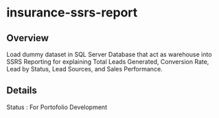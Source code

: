 # insurance-ssrs-report

## Overview

Load dummy dataset in SQL Server Database that act as warehouse into SSRS Reporting for explaining Total Leads Generated, Conversion Rate, Lead by Status, Lead Sources, and Sales Performance.

## Details

Status : For Portofolio Development
